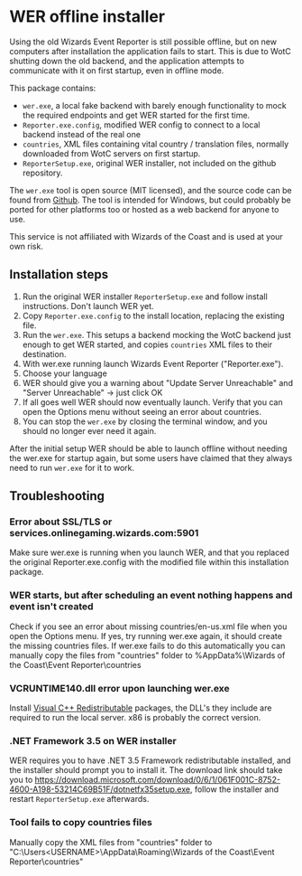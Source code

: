# WER offline installer

Using the old Wizards Event Reporter is still possible offline, but on new computers after installation the application fails to start.
This is due to WotC shutting down the old backend, and the application attempts to communicate with it on first startup, even in offline mode.

This package contains:

- `wer.exe`, a local fake backend with barely enough functionality to mock the required endpoints and get WER started for the first time.
- `Reporter.exe.config`, modified WER config to connect to a local backend instead of the real one
- `countries`, XML files containing vital country / translation files, normally downloaded from WotC servers on first startup.
- `ReporterSetup.exe`, original WER installer, not included on the github repository.

The `wer.exe` tool is open source (MIT licensed), and the source code can be found from [Github](https://github.com/Cadiac/wer-offline-installer). The tool is intended for Windows,
but could probably be ported for other platforms too or hosted as a web backend for anyone to use.

This service is not affiliated with Wizards of the Coast and is used at your own risk.

## Installation steps

1. Run the original WER installer `ReporterSetup.exe` and follow install instructions. Don't launch WER yet.
2. Copy `Reporter.exe.config` to the install location, replacing the existing file.
3. Run the `wer.exe`. This setups a backend mocking the WotC backend just enough to get WER started, and copies `countries` XML files to their destination.
4. With wer.exe running launch Wizards Event Reporter ("Reporter.exe").
5. Choose your language
6. WER should give you a warning about "Update Server Unreachable" and "Server Unreachable" -> just click OK
7. If all goes well WER should now eventually launch. Verify that you can open the Options menu without seeing an error about countries.
8. You can stop the `wer.exe` by closing the terminal window, and you should no longer ever need it again.

After the initial setup WER should be able to launch offline without needing the wer.exe for startup again, but some users have claimed that they always need to run `wer.exe` for it to work.

## Troubleshooting

### Error about SSL/TLS or services.onlinegaming.wizards.com:5901
Make sure wer.exe is running when you launch WER, and that you replaced the original Reporter.exe.config with the modified file within this installation package.

### WER starts, but after scheduling an event nothing happens and event isn't created
Check if you see an error about missing countries/en-us.xml file when you open the Options menu.
If yes, try running wer.exe again, it should create the missing countries files. If wer.exe fails to do this automatically
you can manually copy the files from "countries" folder to %AppData%\Wizards of the Coast\Event Reporter\countries

### VCRUNTIME140.dll error upon launching wer.exe
Install [Visual C++ Redistributable](https://learn.microsoft.com/en-us/cpp/windows/latest-supported-vc-redist?view=msvc-170) packages, the DLL's they include are required to run the local server. x86 is probably the correct version.

### .NET Framework 3.5 on WER installer
WER requires you to have .NET 3.5 Framework redistributable installed, and the installer should prompt you to install it. The download link should take you to https://download.microsoft.com/download/0/6/1/061F001C-8752-4600-A198-53214C69B51F/dotnetfx35setup.exe, follow the installer and restart `ReporterSetup.exe` afterwards.

### Tool fails to copy countries files
Manually copy the XML files from "countries" folder to "C:\Users\<USERNAME>\AppData\Roaming\Wizards of the Coast\Event Reporter\countries"
